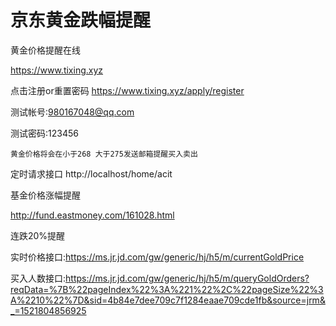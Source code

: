 # 京东黄金跌幅提醒
黄金价格提醒在线

https://www.tixing.xyz

点击注册or重置密码 https://www.tixing.xyz/apply/register

测试帐号:980167048@qq.com

测试密码:123456

```黄金价格将会在小于268 大于275发送邮箱提醒买入卖出```

定时请求接口 http://localhost/home/acit

基金价格涨幅提醒

http://fund.eastmoney.com/161028.html

连跌20%提醒

实时价格接口:https://ms.jr.jd.com/gw/generic/hj/h5/m/currentGoldPrice

买入人数接口:https://ms.jr.jd.com/gw/generic/hj/h5/m/queryGoldOrders?reqData=%7B%22pageIndex%22%3A%221%22%2C%22pageSize%22%3A%2210%22%7D&sid=4b84e7dee709c7f1284eaae709cde1fb&source=jrm&_=1521804856925

